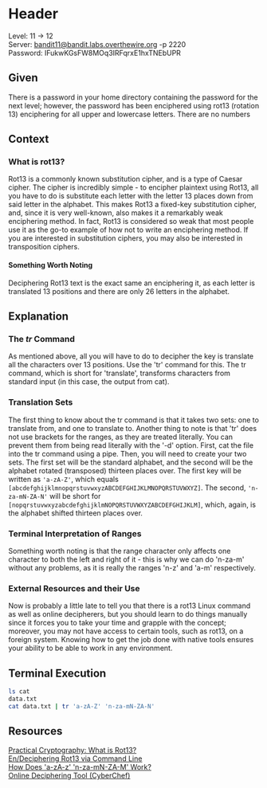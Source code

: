 # Header
Level: 11 -> 12 <br />
Server:  bandit11@bandit.labs.overthewire.org -p 2220 <br />
Password: IFukwKGsFW8MOq3IRFqrxE1hxTNEbUPR <br />

## Given
There is a password in your home directory containing the password for the next level; however, the password has been enciphered using rot13 (rotation 13) enciphering for all upper and lowercase letters. There are no numbers

## Context

### What is rot13?
Rot13 is a commonly known substitution cipher, and is a type of Caesar cipher. The cipher is incredibly simple - to encipher plaintext using Rot13, all you have to do is substitute each letter with the letter 13 places down from said letter in the alphabet. This makes Rot13 a fixed-key substitution cipher, and, since it is very well-known, also makes it a remarkably weak enciphering method. In fact, Rot13 is considered so weak that most people use it as the go-to example of how not to write an enciphering method. If you are interested in substitution ciphers, you may also be interested in transposition ciphers.
	
#### Something Worth Noting
Deciphering Rot13 text is the exact same an enciphering it, as each letter is translated 13 positions and there are only 26 letters in the alphabet.

## Explanation

### The _tr_ Command
As mentioned above, all you will have to do to decipher the key is translate all the characters over 13 positions. Use the 'tr' command for this. The tr command, which is short for 'translate', transforms characters from standard input (in this case, the output from cat). 

### Translation Sets
The first thing to know about the tr command is that it takes two sets: one to translate from, and one to translate to. Another thing to note is that 'tr' does not use brackets for the ranges, as they are treated literally. You can prevent them from being read literally with the '-d' option. First, cat the file into the tr command using a pipe. Then, you will need to create your two sets. The first set will be the standard alphabet, and the second will be the alphabet rotated (transposed) thirteen places over. The first key will be written as ```'a-zA-Z'```, which equals ```[abcdefghijklmnopqrstuvwxyzABCDEFGHIJKLMNOPQRSTUVWXYZ]```. The second, ```'n-za-mN-ZA-N'``` will be short for ```[nopqrstuvwxyzabcdefghijklmNOPQRSTUVWXYZABCDEFGHIJKLM]```, which, again, is the alphabet shifted thirteen places over. 

### Terminal Interpretation of Ranges
Something worth noting is that the range character only affects one character to both the left and right of it - this is why we can do 'n-za-m' without any problems, as it is really the ranges 'n-z' and 'a-m' respectively. 

### External Resources and their Use
Now is probably a little late to tell you that there is a rot13 Linux command as well as online decipherers, but you should learn to do things manually since it forces you to take your time and grapple with the concept; moreover, you may not have access to certain tools, such as rot13, on a foreign system. Knowing how to get the job done with native tools ensures your ability to be able to work in any environment.

## Terminal Execution
``` bash
ls cat 
data.txt
cat data.txt | tr 'a-zA-Z' 'n-za-mN-ZA-N'
```


## Resources
[Practical Cryptography: What is Rot13?](http://practicalcryptography.com/ciphers/rot13-cipher/) <br />
[En/Deciphering Rot13 via Command Line](https://stackoverflow.com/questions/5442436/using-rot13-and-tr-command-for-having-an-encrypted-email-address) <br />
[How Does 'a-zA-z' 'n-za-mN-ZA-M' Work?](https://unix.stackexchange.com/questions/19772/how-does-tr-a-z-n-za-m-work) <br />
[Online Deciphering Tool (CyberChef)](https://gchq.github.io/CyberChef/) <br />

